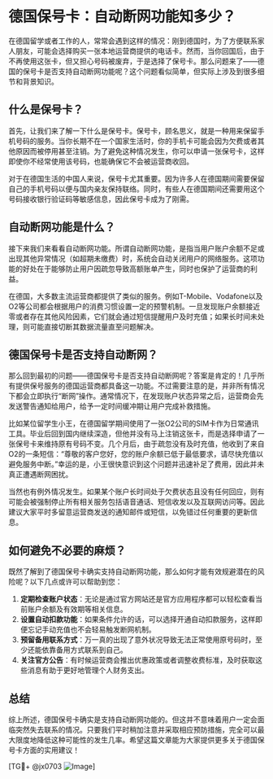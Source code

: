 # 德国保号卡：自动断网功能知多少？

在德国留学或者工作的人，常常会遇到这样的情况：刚到德国时，为了方便联系家人朋友，可能会选择购买一张本地运营商提供的电话卡。然而，当你回国后，由于不再使用这张卡，但又担心号码被废弃，于是选择了保号卡。那么问题来了——德国的保号卡是否支持自动断网功能呢？这个问题看似简单，但实际上涉及到很多细节和背景知识。

## 什么是保号卡？

首先，让我们来了解一下什么是保号卡。保号卡，顾名思义，就是一种用来保留手机号码的服务。当你长期不在一个国家生活时，你的手机卡可能会因为欠费或者其他原因而被停用甚至注销。为了避免这种情况发生，你可以申请一张保号卡，这样即使你不经常使用该号码，也能确保它不会被运营商收回。

对于在德国生活的中国人来说，保号卡尤其重要。因为许多人在德国期间需要保留自己的手机号码以便与国内亲友保持联络。同时，有些人在德国期间还需要用这个号码接收银行验证码等敏感信息，因此保号卡成为了刚需。

## 自动断网功能是什么？

接下来我们来看看自动断网功能。所谓自动断网功能，是指当用户账户余额不足或出现其他异常情况（如超期未缴费）时，系统会自动关闭用户的网络服务。这项功能的好处在于能够防止用户因疏忽导致高额账单产生，同时也保护了运营商的利益。

在德国，大多数主流运营商都提供了类似的服务。例如T-Mobile、Vodafone以及O2等公司都会根据用户的消费习惯设置一定的预警机制。一旦发现账户余额接近零或者存在其他风险因素，它们就会通过短信提醒用户及时充值；如果长时间未处理，则可能直接切断其数据流量直至问题解决。

## 德国保号卡是否支持自动断网？

那么回到最初的问题——德国保号卡是否支持自动断网呢？答案是肯定的！几乎所有提供保号服务的德国运营商都具备这一功能。不过需要注意的是，并非所有情况下都会立即执行“断网”操作。通常情况下，在发现账户状态异常之后，运营商会先发送警告通知给用户，给予一定时间缓冲期让用户完成补救措施。

比如某位留学生小王，在德国留学期间使用了一张O2公司的SIM卡作为日常通讯工具。毕业后回到国内继续深造，但他并没有马上注销这张卡，而是选择申请了一张保号卡来维持原有号码不变。几个月后，由于疏忽没有及时充值，他收到了来自O2的一条短信：“尊敬的客户您好，您的账户余额已低于最低要求，请尽快充值以避免服务中断。”幸运的是，小王很快意识到这个问题并迅速补足了费用，因此并未真正遭遇断网困扰。

当然也有例外情况发生。如果某个账户长时间处于欠费状态且没有任何回应，则有可能会被强制停止所有相关服务包括语音通话、短信收发以及互联网访问等。因此建议大家平时多留意运营商发送的通知邮件或短信，以免错过任何重要的更新信息。

## 如何避免不必要的麻烦？

既然了解到了德国保号卡确实支持自动断网功能，那么如何才能有效规避潜在的风险呢？以下几点或许可以帮助到您：

1. **定期检查账户状态**：无论是通过官方网站还是官方应用程序都可以轻松查看当前账户余额及有效期等相关信息。
2. **设置自动扣款功能**：如果条件允许的话，可以选择开通自动扣款服务，这样即便忘记手动充值也不会轻易触发断网机制。
3. **预留备用联系方式**：万一真的出现了意外状况导致无法正常使用原号码时，至少还能依靠备用方式联系到自己。
4. **关注官方公告**：有时候运营商会推出优惠政策或者调整收费标准，及时获取这些消息有助于更好地管理个人财务支出。

## 总结

综上所述，德国保号卡确实是支持自动断网功能的。但这并不意味着用户一定会面临突然失去联系的情况。只要我们平时稍加注意并采取相应预防措施，完全可以最大限度地降低这种可能性的发生几率。希望这篇文章能为大家提供更多关于德国保号卡方面的实用建议！

[TG💪+ @jx0703 ![Image](https://github.com/user-attachments/assets/dbca1d08-cadb-493c-b0ec-ad6f7a83f270)]
